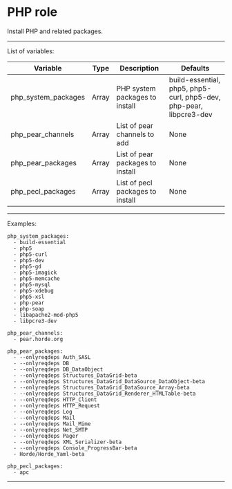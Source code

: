 PHP role
========

Install PHP and related packages.

---

List of variables:

<table>
  <thead>
    <tr>
      <th>Variable</th>
      <th>Type</th>
      <th>Description</th>
      <th>Defaults</th>
    </tr>
  </thead>
  <tbody>
    <tr>
      <td>php_system_packages</td>
      <td>Array</td>
      <td>PHP system packages to install</td>
      <td>build-essential, php5, php5-curl, php5-dev, php-pear, libpcre3-dev</td>
    </tr>
      <td>php_pear_channels</td>
      <td>Array</td>
      <td>List of pear channels to add</td>
      <td>None</td>
    </tr>
    <tr>
      <td>php_pear_packages</td>
      <td>Array</td>
      <td>List of pear packages to install</td>
      <td>None</td>
    </tr>
    <tr>
      <td>php_pecl_packages</td>
      <td>Array</td>
      <td>List of pecl packages to install</td>
      <td>None</td>
    </tr>
  </tbody>
</table>

---

Examples:

```
php_system_packages:
  - build-essential
  - php5
  - php5-curl
  - php5-dev
  - php5-gd
  - php5-imagick
  - php5-memcache
  - php5-mysql
  - php5-xdebug
  - php5-xsl
  - php-pear
  - php-soap
  - libapache2-mod-php5
  - libpcre3-dev

php_pear_channels:
  - pear.horde.org

php_pear_packages:
  - --onlyreqdeps Auth_SASL
  - --onlyreqdeps DB
  - --onlyreqdeps DB_DataObject
  - --onlyreqdeps Structures_DataGrid-beta
  - --onlyreqdeps Structures_DataGrid_DataSource_DataObject-beta
  - --onlyreqdeps Structures_DataGrid_DataSource_Array-beta
  - --onlyreqdeps Structures_DataGrid_Renderer_HTMLTable-beta
  - --onlyreqdeps HTTP_Client
  - --onlyreqdeps HTTP_Request
  - --onlyreqdeps Log
  - --onlyreqdeps Mail
  - --onlyreqdeps Mail_Mime
  - --onlyreqdeps Net_SMTP
  - --onlyreqdeps Pager
  - --onlyreqdeps XML_Serializer-beta
  - --onlyreqdeps Console_ProgressBar-beta
  - Horde/Horde_Yaml-beta

php_pecl_packages:
  - apc
```

---
